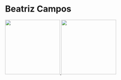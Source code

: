 # Beatriz Campos


<div>
<a href="https://github.com/BeatrizPCamposs">
<img loading="lazy" height="180em" src="https://github-readme-stats.vercel.app/api/top-langs/?username=BeatrizPCamposs&layout=compact&langs_count=7&theme=dracula"/>
<img loading="lazy" height="180em" src="https://github-readme-stats.vercel.app/api?username=BeatrizPCamposs&show_icons=true&theme=dracula&include_all_commits=true&count_private=true"/>
</div>

<br>

